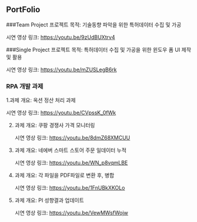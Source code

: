 ## PortFolio

###Team Project
프로젝트 목적: 기술동향 파악을 위한 특허데이터 수집 및 가공

시연 영상 링크: https://youtu.be/9zUdBUXtrv4


###Single Project
프로젝트 목적: 특허데이터 수집 및 가공을 위한 윈도우 폼 UI 제작 및 활용

시연 영상 링크: https://youtu.be/mZUSLegB6rk

### RPA 개발 과제
1.과제 개요: 옥션 정산 처리 과제

  시연 영상 링크: https://youtu.be/CVpssK_0fWk

2. 과제 개요: 쿠팡 경쟁사 가격 모니터링

   시연 영상 링크: https://youtu.be/8dmZ68XMCUU

3. 과제 개요: 네에버 스마트 스토어 주문 일데이터 누적

   시연 영상 링크: https://youtu.be/WN_p8vqmLBE

4. 과제 개요: 각 파일을 PDF파일로 변환 후, 병합

   시연 영상 링크: https://youtu.be/1FnUBkXKOLo

5. 과제 개요: PI 성향결과 업데이트

   시연 영상 링크: https://youtu.be/VewMWsfWojw

